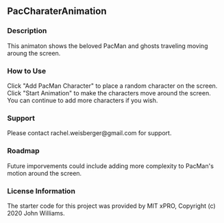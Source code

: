 ## PacCharaterAnimation

### Description

<p> This animaton shows the beloved PacMan and ghosts traveling moving aroung the screen. </p>

### How to Use
 <p> Click "Add PacMan Character" to place a random character on the screen. Click "Start Animation" to make the characters move around the screen. You can continue to add more characters if you wish. </p>
  
### Support

<p> Please contact rachel.weisberger@gmail.com for support. </p>

### Roadmap

<p> Future imporvements could include adding more complexity to PacMan's motion around the screen. </p>

### License Information

<p> The starter code for this project was provided by MIT xPRO, Copyright (c) 2020 John Williams. </p>
